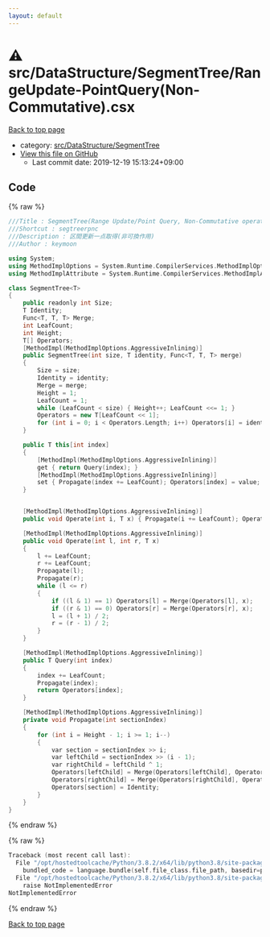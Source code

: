 ```yaml
---
layout: default
---
```


<!-- mathjax config similar to math.stackexchange -->
<script type="text/javascript" async
  src="https://cdnjs.cloudflare.com/ajax/libs/mathjax/2.7.5/MathJax.js?config=TeX-MML-AM_CHTML">
</script>
<script type="text/x-mathjax-config">
  MathJax.Hub.Config({
    TeX: { equationNumbers: { autoNumber: "AMS" }},
    tex2jax: {
      inlineMath: [ ['$','$'] ],
      processEscapes: true
    },
    "HTML-CSS": { matchFontHeight: false },
    displayAlign: "left",
    displayIndent: "2em"
  });
</script>

<script type="text/javascript" src="https://cdnjs.cloudflare.com/ajax/libs/jquery/3.4.1/jquery.min.js"></script>
<script src="https://cdn.jsdelivr.net/npm/jquery-balloon-js@1.1.2/jquery.balloon.min.js" integrity="sha256-ZEYs9VrgAeNuPvs15E39OsyOJaIkXEEt10fzxJ20+2I=" crossorigin="anonymous"></script>
<script type="text/javascript" src="../../../../assets/js/copy-button.js"></script>
<link rel="stylesheet" href="../../../../assets/css/copy-button.css" />


# :warning: src/DataStructure/SegmentTree/RangeUpdate-PointQuery(Non-Commutative).csx

<a href="../../../../index.html">Back to top page</a>

* category: <a href="../../../../index.html#5953e6c7c1ed72d211284e9a01174d16">src/DataStructure/SegmentTree</a>
* <a href="{{ site.github.repository_url }}/blob/master/src/DataStructure/SegmentTree/RangeUpdate-PointQuery(Non-Commutative).csx">View this file on GitHub</a>
    - Last commit date: 2019-12-19 15:13:24+09:00




## Code

<a id="unbundled"></a>
{% raw %}
```cpp
﻿///Title : SegmentTree(Range Update/Point Query, Non-Commutative operation)
///Shortcut : segtreerpnc
///Description : 区間更新一点取得(非可換作用)
///Author : keymoon

using System;
using MethodImplOptions = System.Runtime.CompilerServices.MethodImplOptions;
using MethodImplAttribute = System.Runtime.CompilerServices.MethodImplAttribute;

class SegmentTree<T>
{
    public readonly int Size;
    T Identity;
    Func<T, T, T> Merge;
    int LeafCount;
    int Height;
    T[] Operators;
    [MethodImpl(MethodImplOptions.AggressiveInlining)]
    public SegmentTree(int size, T identity, Func<T, T, T> merge)
    {
        Size = size;
        Identity = identity;
        Merge = merge;
        Height = 1;
        LeafCount = 1;
        while (LeafCount < size) { Height++; LeafCount <<= 1; }
        Operators = new T[LeafCount << 1];
        for (int i = 0; i < Operators.Length; i++) Operators[i] = identity;
    }

    public T this[int index]
    {
        [MethodImpl(MethodImplOptions.AggressiveInlining)]
        get { return Query(index); }
        [MethodImpl(MethodImplOptions.AggressiveInlining)]
        set { Propagate(index += LeafCount); Operators[index] = value; }
    }


    [MethodImpl(MethodImplOptions.AggressiveInlining)]
    public void Operate(int i, T x) { Propagate(i += LeafCount); Operators[i] = Merge(Operators[i], x); }

    [MethodImpl(MethodImplOptions.AggressiveInlining)]
    public void Operate(int l, int r, T x)
    {
        l += LeafCount;
        r += LeafCount;
        Propagate(l);
        Propagate(r);
        while (l <= r)
        {
            if ((l & 1) == 1) Operators[l] = Merge(Operators[l], x);
            if ((r & 1) == 0) Operators[r] = Merge(Operators[r], x);
            l = (l + 1) / 2;
            r = (r - 1) / 2;
        }
    }

    [MethodImpl(MethodImplOptions.AggressiveInlining)]
    public T Query(int index)
    {
        index += LeafCount;
        Propagate(index);
        return Operators[index];
    }

    [MethodImpl(MethodImplOptions.AggressiveInlining)]
    private void Propagate(int sectionIndex)
    {
        for (int i = Height - 1; i >= 1; i--)
        {
            var section = sectionIndex >> i;
            var leftChild = sectionIndex >> (i - 1);
            var rightChild = leftChild ^ 1;
            Operators[leftChild] = Merge(Operators[leftChild], Operators[section]);
            Operators[rightChild] = Merge(Operators[rightChild], Operators[section]);
            Operators[section] = Identity;
        }
    }
}
```
{% endraw %}

<a id="bundled"></a>
{% raw %}
```cpp
Traceback (most recent call last):
  File "/opt/hostedtoolcache/Python/3.8.2/x64/lib/python3.8/site-packages/onlinejudge_verify/docs.py", line 340, in write_contents
    bundled_code = language.bundle(self.file_class.file_path, basedir=pathlib.Path.cwd())
  File "/opt/hostedtoolcache/Python/3.8.2/x64/lib/python3.8/site-packages/onlinejudge_verify/languages/csharpscript.py", line 110, in bundle
    raise NotImplementedError
NotImplementedError

```
{% endraw %}

<a href="../../../../index.html">Back to top page</a>

